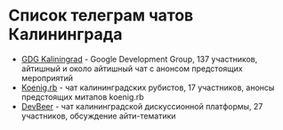 # Список телеграм чатов Калининграда

* [GDG Kaliningrad](https://t.me/joinchat/AAAAAEASHs3voua1QycROw) - Google Development Group, 137 участников, айтишный и около айтишный чат с анонсом предстоящих мероприятий
* [Koenig.rb](https://t.me/joinchat/AAAAAAuHZyPqNuzpdE3wwQ) - чат калининградских рубистов, 17 участников, анонсы предстоящих митапов koenig.rb
* [DevBeer](https://t.me/joinchat/AAAAAArTBPSvGlzYg1g40w) - чат калининградской дискуссионной платформы, 27 участников, обсуждение айти-тематики
